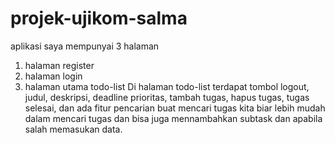 # projek-ujikom-salma
aplikasi saya mempunyai 3 halaman
1. halaman register
2. halaman login
3. halaman utama todo-list
   Di halaman todo-list terdapat tombol logout, judul, deskripsi, deadline
   prioritas, tambah tugas, hapus tugas, tugas selesai, dan ada fitur pencarian
   buat mencari tugas kita biar lebih mudah dalam mencari tugas dan bisa juga
   mennambahkan subtask dan apabila salah memasukan data.
